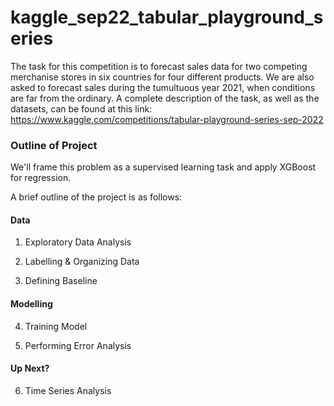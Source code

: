 # kaggle_sep22_tabular_playground_series
The task for this competition is to forecast sales data for two competing merchanise stores in six countries for four different products. We are also asked to forecast sales during the tumultuous year 2021, when conditions are far from the ordinary.  A complete description of the task, as well as the datasets, can be found at this link: https://www.kaggle.com/competitions/tabular-playground-series-sep-2022
### Outline of Project ###

We'll frame this problem as a supervised learning task and apply XGBoost for regression.

A brief outline of the project is as follows:

#### Data ####

1) Exploratory Data Analysis

2) Labelling & Organizing Data

3) Defining Baseline
#### Modelling ####

4) Training Model

5) Performing Error Analysis

#### Up Next? ####

6) Time Series Analysis
